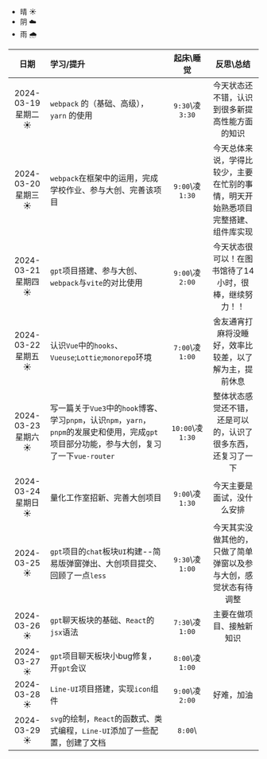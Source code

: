 - 晴 ☀️
- 阴 ☁️
- 雨 🌧️

|         日期         | 学习/提升                             |  起床\睡觉   |                   反思\总结                    |
| :------------------: | :------------------------------------ | :----------: | :--------------------------------------------: |
| 2024-03-19 星期二 ☀️ | `webpack` 的（基础、高级），`yarn` 的使用 | `9:30`\凌 `3:30` | 今天状态还不错，认识到很多新提高性能方面的知识 |
| 2024-03-20 星期三 ☀️ | `webpack`在框架中的运用，完成学校作业、参与大创、完善该项目 |    `9:00`\凌`1:30`    |                       今天总体来说，学得比较少，主要在忙别的事情，明天开始熟悉项目完整搭建、组件库实现                       |
| 2024-03-21 星期四 ☀️ | `gpt`项目搭建、参与大创、`webpack`与`vite`的对比使用 | `9:00`\凌`2:00` | 今天状态很可以！在图书馆待了14小时，很棒，继续努力！！ |
| 2024-03-22 星期五 ☀️ | 认识`Vue`中的`hooks`、`Vueuse`;`Lottie`;`monorepo`环境 | `7:00`\凌`1:00` | 舍友通宵打麻将没睡好，效率比较差，以了解为主，提前休息 |
| 2024-03-23 星期六 ☀️ | 写一篇关于`Vue3`中的`hook`博客、学习`pnpm`，认识`npm`，`yarn`，`pnpm`的发展史和使用，完成`gpt`项目部分功能，参与大创，复习了一下`vue-router` | `10:00`\凌`1:30` | 整体状态感觉还不错，还是可以的，认识了很多东西，还复习了一下 |
| 2024-03-24 星期日 ☀️ | 量化工作室招新、完善大创项目 | `9:00`\凌`1:30` | 今天主要是面试，没什么安排 |
| 2024-03-25 ☀️ | `gpt`项目的`chat`板块`UI`构建--简易版弹窗弹出、大创项目提交、回顾了一点`less` | `9:30`\凌`1:00` | 今天其实没做其他的，只做了简单弹窗以及参与大创，感觉状态有待调整 |
| 2024-03-26 ☀️ | `gpt`聊天板块的基础、`React`的`jsx`语法 | `7:30`\凌`1:00` | 主要在做项目、接触新知识 |
| 2024-03-27 ☀️ | `gpt`项目聊天板块小bug修复，开`gpt`会议 | `8:00`\凌`1:00` |  |
| 2024-03-28 ☀️ | `Line-UI`项目搭建，实现`icon`组件 | `9:00`\凌`2:00` | 好难，加油 |
| 2024-03-29 ☀️ | `svg`的绘制，`React`的函数式、类式编程，`Line-UI`添加了一些配置，创建了文档 | `8:00`\ |  |

